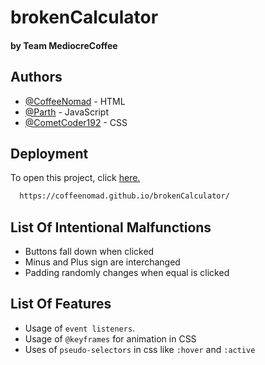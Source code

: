 # brokenCalculator 
#### by Team MediocreCoffee
## Authors

- [@CoffeeNomad](https://github.com/CoffeeNomad) - HTML
- [@Parth](https://github.com/parth2187) - JavaScript
- [@CometCoder192](https://github.com/CometCoder192) - CSS


## Deployment

To open this project, click [here.](https://coffeenomad.github.io/brokenCalculator/)

```bash
  https://coffeenomad.github.io/brokenCalculator/
```


## List Of Intentional Malfunctions

- Buttons fall down when clicked
- Minus and Plus sign are interchanged
- Padding randomly changes when equal is clicked



## List Of Features

- Usage of `event listeners`.
- Usage of `@keyframes` for animation in CSS
- Uses of `pseudo-selectors` in css like `:hover` and `:active`

